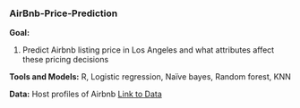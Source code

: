 ### **AirBnb-Price-Prediction**  
**Goal:**  
1. Predict Airbnb listing price in Los Angeles and what attributes affect these pricing decisions

**Tools and Models:** R, Logistic regression, Naïve bayes, Random forest, KNN

**Data:** Host profiles of Airbnb [Link to Data](https://www.kaggle.com/stevezhenghp/airbnb-price-prediction)
